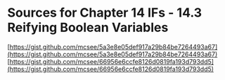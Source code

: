 # Sources for Chapter 14 IFs - 14.3 Reifying Boolean Variables

[https://gist.github.com/mcsee/5a3e8e05def917a29b84be7264493a67](https://gist.github.com/mcsee/5a3e8e05def917a29b84be7264493a67)
[https://gist.github.com/mcsee/66956e6ccfe8126d0819fa193d793dd5](https://gist.github.com/mcsee/66956e6ccfe8126d0819fa193d793dd5)
